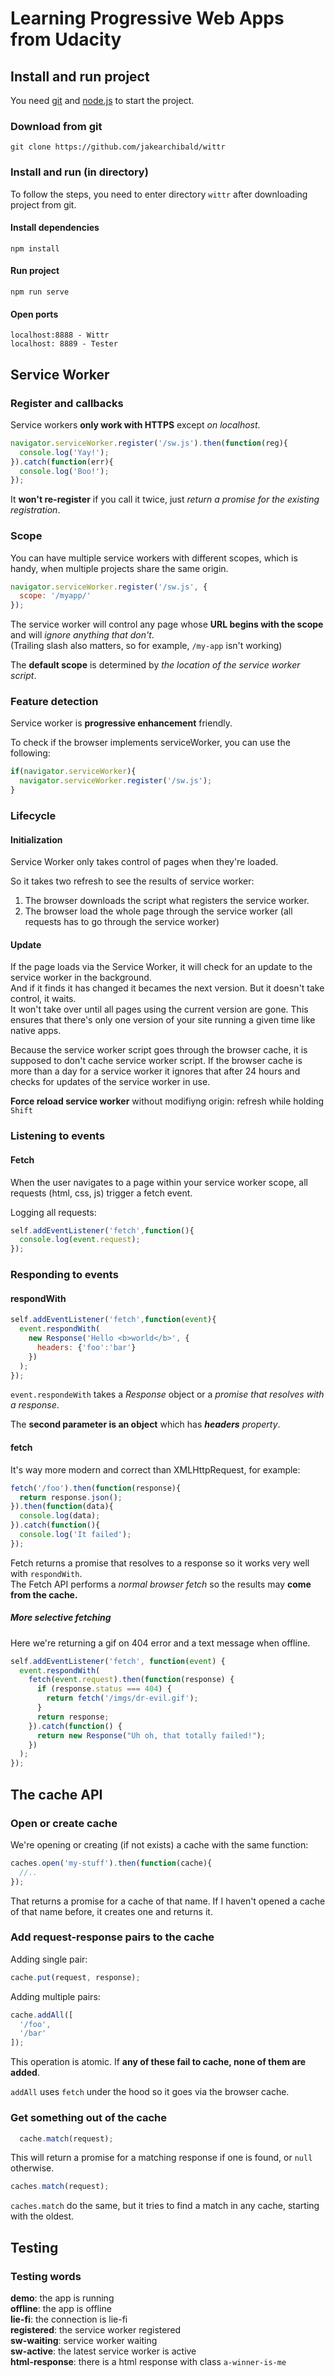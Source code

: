 # Learning Progressive Web Apps from Udacity
## Install and run project
You need [git](https://git-scm.com/downloads) and [node.js](https://nodejs.org/) to start the project.
### Download from git
```
git clone https://github.com/jakearchibald/wittr
```

### Install and run (in directory)
To follow the steps, you need to enter directory `wittr` after downloading project from git.
#### Install dependencies
```
npm install
```

#### Run project
```
npm run serve
```

#### Open ports
```
localhost:8888 - Wittr  
localhost: 8889 - Tester
```
## Service Worker
### Register and callbacks

Service workers **only work with HTTPS** except _on localhost_.

```javascript
navigator.serviceWorker.register('/sw.js').then(function(reg){
  console.log('Yay!');
}).catch(function(err){
  console.log('Boo!');
});
```

It **won't re-register** if you call it twice, just _return a promise for the existing registration_.  

### Scope

You can have multiple service workers with different scopes, which is handy, when multiple projects share the same origin.

```javascript
navigator.serviceWorker.register('/sw.js', {
  scope: '/myapp/'
});
```

The service worker will control any page whose **URL begins with the scope** and will _ignore anything that don't_.  
(Trailing slash also matters, so for example, `/my-app` isn't working)  

The **default scope** is determined by _the location of the service worker script_.

### Feature detection

Service worker is **progressive enhancement** friendly. 

To check if the browser implements serviceWorker, you can use the following:

```javascript
if(navigator.serviceWorker){
  navigator.serviceWorker.register('/sw.js');
}
```

### Lifecycle

#### Initialization
Service Worker only takes control of pages when they're loaded.

So it takes two refresh to see the results of service worker:  
1. The browser downloads the script what registers the service worker.
2. The browser load the whole page through the service worker (all requests has to go through the service worker)

#### Update

If the page loads via the Service Worker, it will check for an update to the service worker in the background.  
And if it finds it has changed it becames the next version. But it doesn't take control, it waits.  
It won't take over until all pages using the current version are gone. This ensures that there's only one version of your site running a given time like native apps.

Because the service worker script goes through the browser cache, it is supposed to don't cache service worker script.
If the browser cache is more than a day for a service worker it ignores that after 24 hours and checks for updates of the service worker in use.

**Force reload service worker** without modifiyng origin: refresh while holding `Shift`

### Listening to events

#### Fetch

When the user navigates to a page within your service worker scope, all requests (html, css, js) trigger a fetch event.

Logging all requests:  
```javascript
self.addEventListener('fetch',function(){
  console.log(event.request);
});
```

### Responding to events

#### respondWith
```javascript
self.addEventListener('fetch',function(event){
  event.respondWith(
    new Response('Hello <b>world</b>', {
      headers: {'foo':'bar'}
    })
  );
});
```
`event.respondeWith` takes a _Response_ object or a _promise that resolves with a response_.

The **second parameter is an object** which has _**headers** property_.

#### fetch

It's way more modern and correct than XMLHttpRequest, for example:
```javascript
fetch('/foo').then(function(response){
  return response.json();
}).then(function(data){
  console.log(data);
}).catch(function(){
  console.log('It failed');
});
```
Fetch returns a promise that resolves to a response so it works very well with `respondWith`.  
The Fetch API performs a _normal browser fetch_ so the results may **come from the cache.**

##### More selective fetching

Here we're returning a gif on 404 error and a text message when offline.

```javascript
self.addEventListener('fetch', function(event) {
  event.respondWith(
    fetch(event.request).then(function(response) {
      if (response.status === 404) {
        return fetch('/imgs/dr-evil.gif');
      }
      return response;
    }).catch(function() {
      return new Response("Uh oh, that totally failed!");
    })
  );
});
```

## The cache API

### Open or create cache

We're opening or creating (if not exists) a cache with the same function:
```javascript
caches.open('my-stuff').then(function(cache){
  //..
});
```

That returns a promise for a cache of that name. If I haven't opened a cache of that name before, it creates one and returns it.

### Add request-response pairs to the cache

Adding single pair:
```javascript
cache.put(request, response);
```

Adding multiple pairs:
```javascript
cache.addAll([
  '/foo',
  '/bar'
]);
```

This operation is atomic. If **any of these fail to cache, none of them are added**.  

`addAll` uses `fetch` under the hood so it goes via the browser cache.

### Get something out of the cache

```javascript
  cache.match(request);
```
This will return a promise for a matching response if one is found, or `null` otherwise.

```javascript
caches.match(request);
```
`caches.match` do the same, but it tries to find a match in any cache, starting with the oldest.



## Testing
### Testing words
**demo**: the app is running  
**offline**: the app is offline  
**lie-fi**: the connection is lie-fi  
**registered**: the service worker registered  
**sw-waiting**: service worker waiting  
**sw-active**: the latest service worker is active  
**html-response**: there is a html response with class `a-winner-is-me`  
